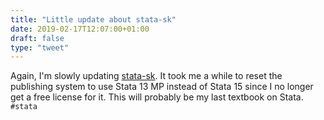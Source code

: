 ```yaml
---
title: "Little update about stata-sk"
date: 2019-02-17T12:07:00+01:00
draft: false
type: "tweet"
---
```


Again, I'm slowly updating [stata-sk](/articles/stata-sk). It took me a while to reset the publishing
system to use Stata 13 MP instead of Stata 15 since I no longer get a free
license for it. This will probably be my last textbook on Stata. `#stata`
